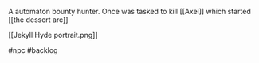 A automaton bounty hunter.
Once was tasked to kill [[Axel]] which started [[the dessert arc]]

[[Jekyll Hyde portrait.png]]

#npc #backlog 
